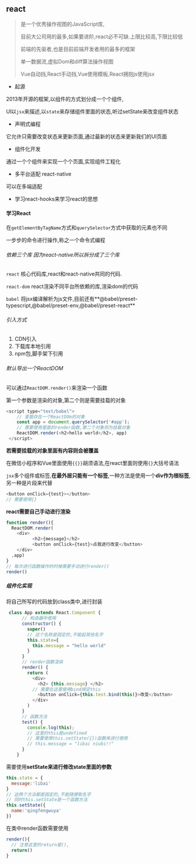 ## react

> 是一个优秀操作视图的JavaScript库,
>
> 目前大公司用的最多,如果要进阶,react必不可缺.上限比较高,下限比较低
>
> 前端的先驱者,也是目前前端开发者用的最多的框架
>
> 单一数据流,虚拟Dom和diff算法操作视图
>
> Vue自动挡,React手动挡,Vue使用模板,React拥抱js使用jsx

- 起源

2013年开源的框架,以组件的方式划分成一个个组件,

Ul以`jsx`来描述,以`state`来存储组件里面的状态,听过setState来改变组件状态

- 声明式编程

它允许只需要改变状态来更新页面,通过最新的状态来更新我们的UI页面

- 组件化开发

通过一个个组件来实现一个个页面,实现组件工程化

- 多平台适配 react-native

可以在多端适配

- 学习react-hooks来学习react的思想

#### 学习React

在`getElementByTagName`方式和`querySelector`方式中获取的元素也不同

一步步的命令进行操作,称之一个命令式编程

###### 依赖三个库     因为react-native所以拆分成了三个库

`react` 核心代码库,react和react-native共同的代码.

`react-dom` react渲染不同平台所依赖的库,渲染dom的代码

`babel` 将jsx编译解析为js文件,目前还有**@babel/preset-typescript,@babel/preset-env,@babel/preset-react**

###### 引入方式

1. CDN引入
2. 下载库本地引用
3. npm包,脚手架下引用

###### 默认导出一个ReactDOM

可以通过`ReactDOM.render()`来渲染一个函数

第一个参数是渲染的对象,第二个则是需要挂载的对象

```js
<script type="text/babel">
    // 里面存在一个ReactDOm的对象
    const app = document.querySelector('#app');
    // 需要使用里面的render函数,第二个对象则为挂载对象
    ReactDOM.render(<h2>hello world</h2>, app)
 </script>
```

**若需要挂载的对象里面有内容则会被覆盖**

在微信小程序和Vue里面使用`{{}}`胡须语法,在react里面则使用`{}`大括号语法

`jsx`多个组件或标签,**在最外层只能有一个标签**,一种方法是使用一个**div作为根标签**,另一种是片段来代替

```js
<button onClick={test}></button> 
// 需要使用{}
```

**react需要自己手动进行渲染**

```js
function render(){
  ReactDOM.render(
    <div>
          <h2>{message}</h2>
          <button onClick={test}>点我进行改变</button>
    </div>
  ,app)
}
// 每次进行函数操作的时候需要手动进行render()
render()
```

##### 组件化实现

将自己所写的代码放到class类中,进行封装

```js
 class App extends React.Component {
      // 构造器中使用
      constructor() {
        super()
        // 这个名称是固定的,不能起其他名字
        this.state={
          this.message = "hello world"
        }
      }
      // render函数渲染
      render() {
        return (
          <div>
            <h2> {this.message} </h2>
          // 需要在这里使用bind绑定this
            <button onClick={this.test.bind(this)}>改变</button>
          </div>
        )
      }
      // 函数方法
      test() {
        console.log(this);
        // 这里的this是undefined
        // 需要使用this.setState({})函数来进行使用
        // this.message = "libai niubi!!"
      }
    }
```

需要使用**setState来进行修改state里面的参数**

```js
this.state = {
  message:'libai'
}
// 这两个方法都是固定的,不能随便取名字
// 同时this.setState是一个函数方法
this.setState({
  name:'qingfengwuya'
})
```

在类中render函数需要使用 

```js
render(){
  // 注意这里的return是(),
  return()
}
```

